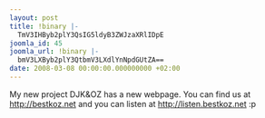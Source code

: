 ```yaml
---
layout: post
title: !binary |-
  TmV3IHByb2plY3QsIG5ldyB3ZWJzaXRlIDpE
joomla_id: 45
joomla_url: !binary |-
  bmV3LXByb2plY3QtbmV3LXdlYnNpdGUtZA==
date: 2008-03-08 00:00:00.000000000 +02:00
---
```

My new project DJK&amp;OZ has a new webpage. You can find us at <a href="http://bestkoz.net/">http://bestkoz.net</a> and you can listen at <a href="http://listen.bestkoz.net/">http://listen.bestkoz.net</a> :p
